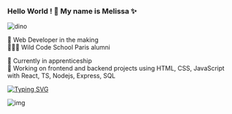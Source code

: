 ### Hello World ! 👋 My name is Melissa ✨

![dino](https://user-images.githubusercontent.com/83476211/150872409-7f94d6d1-0353-41a9-86ce-55d5901c4cca.gif)


:rocket: Web Developer in the making </br>
👩🏻‍💻 Wild Code School Paris alumni 

👀 Currently in apprenticeship </br>
🌱 Working on frontend and backend projects using HTML, CSS, JavaScript with React, TS, Nodejs, Express, SQL </br>
 
[![Typing SVG](https://readme-typing-svg.herokuapp.com?color=%23CA5E36&size=23&lines=Web+developer+in+training;Wild+Code+School+student)](https://git.io/typing-svg)



<!-- <a href="https://www.linkedin.com/in/melissa-olas/"><img src="https://user-images.githubusercontent.com/83476211/150873492-1172b1a8-749e-4a16-89d0-0c919fe534ed.png
"/></a> -->

![img](https://user-images.githubusercontent.com/83476211/150872549-9f2770f1-9f42-4b28-a936-b64e9cb7fd3d.jpeg)
